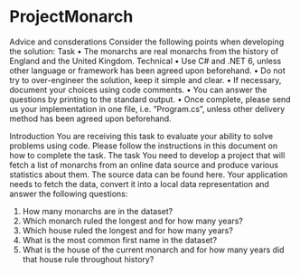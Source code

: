 # ProjectMonarch
Advice and consderations
Consider the following points when developing the solution:
Task
• The monarchs are real monarchs from the history of
England and the United Kingdom.
Technical
• Use C# and .NET 6, unless other language or framework
has been agreed upon beforehand.
• Do not try to over-engineer the solution, keep it simple and
clear.
• If necessary, document your choices using code comments.
• You can answer the questions by printing to the standard
output.
• Once complete, please send us your implementation in one
file, i.e. ”Program.cs”, unless other delivery method has
been agreed upon beforehand.

Introduction
You are receiving this task to evaluate your ability to solve
problems using code. Please follow the instructions in this
document on how to complete the task.
The task
You need to develop a project that will fetch a list of monarchs
from an online data source and produce various statistics about
them.
The source data can be found here.
Your application needs to fetch the data, convert it into a local
data representation and answer the following questions:
1. How many monarchs are in the dataset?
2. Which monarch ruled the longest and for how many years?
3. Which house ruled the longest and for how many years?
4. What is the most common first name in the dataset?
5. What is the house of the current monarch and for how many
years did that house rule throughout history?
